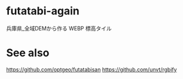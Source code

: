 # futatabi-again
兵庫県_全域DEMから作る WEBP 標高タイル

# See also
https://github.com/optgeo/futatabisan
https://github.com/unvt/rgbify

